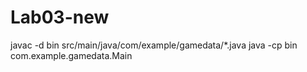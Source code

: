 # Lab03-new
javac -d bin src/main/java/com/example/gamedata/*.java
java -cp bin com.example.gamedata.Main